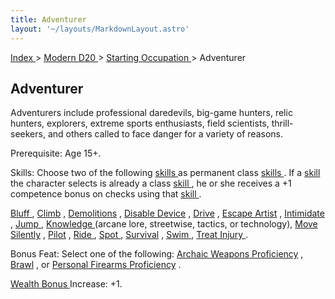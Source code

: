 ```yaml
---
title: Adventurer
layout: '~/layouts/MarkdownLayout.astro'
---
```


[ Index ](/) > [ Modern D20 ](/modern.d20.srd) > [ Starting Occupation ](/modern.d20.srd/starting.occupation) > Adventurer

##  Adventurer

Adventurers include professional daredevils, big-game hunters, relic hunters,
explorers, extreme sports enthusiasts, field scientists, thrill-seekers, and
others called to face danger for a variety of reasons.

Prerequisite: Age 15+.

Skills: Choose two of the following [ skills ](/modern.d20.srd/skills/index)
as permanent class [ skills ](/modern.d20.srd/skills/index) . If a [ skill](/modern.d20.srd/skills/index) the character selects is already a class [skill ](/modern.d20.srd/skills/index) , he or she receives a +1 competence
bonus on checks using that [ skill ](/modern.d20.srd/skills/index) .

[ Bluff ](/modern.d20.srd/skills/bluff) , [ Climb](/modern.d20.srd/skills/climb) , [ Demolitions](/modern.d20.srd/skills/demolitions) , [ Disable Device](/modern.d20.srd/skills/disable.device) , [ Drive](/modern.d20.srd/skills/drive) , [ Escape Artist](/modern.d20.srd/skills/escape.artist) , [ Intimidate](/modern.d20.srd/skills/intimidate) , [ Jump ](/modern.d20.srd/skills/jump) ,
[ Knowledge ](/modern.d20.srd/skills/knowledge) (arcane lore, streetwise,
tactics, or technology), [ Move Silently](/modern.d20.srd/skills/move.silently) , [ Pilot](/modern.d20.srd/skills/pilot) , [ Ride ](/modern.d20.srd/skills/ride) , [Spot ](/modern.d20.srd/skills/spot) , [ Survival](/modern.d20.srd/skills/survival) , [ Swim ](/modern.d20.srd/skills/swim) , [Treat Injury ](/modern.d20.srd/skills/treat.injury) .

Bonus Feat: Select one of the following: [ Archaic Weapons Proficiency](/modern.d20.srd/feats/archaic.weapons.proficiency) , [ Brawl](/modern.d20.srd/feats/brawl) , or [ Personal Firearms Proficiency](/modern.d20.srd/feats/personal.firearms.proficiency) .

[ Wealth Bonus ](/modern.d20.srd/wealth/wealth.bonus) Increase: +1.

